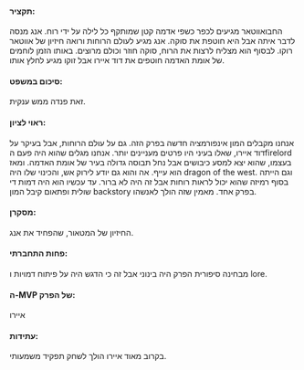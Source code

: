 #### **תקציר**:
החבואווטאר מגיעים לכפר כשפי אדמה קטן שמותקף כל לילה על ידי רוח. אנג מנסה לדבר איתה אבל היא חוטפת את סוקה. אנג מגיע לעולם הרוחות ורואה חיזיון של אווטאר רוקו. לבסוף הוא מצליח לרצות את הרוח, סוקה חוזר וכולם מרוצים.
באותו הזמן לוחמים של אומת האדמה חוטפים את דוד איירו אבל זוקו מגיע לחלץ אותו.
#### **סיכום במשפט:**
זאת פנדה ממש ענקית.
#### **ראוי לציון:**
אנחנו מקבלים המון אינפורמציה חדשה בפרק הזה. גם על עולם הרוחות, אבל בעיקר על דוד איירו, שאלו בעיני היו פרטים מעניינים יותר. אנחנו מגלים שהוא היה פעם הfirelord בעצמו, שהוא יצא למסע כיבושים אבל נחל תבוסה גדולה בעיר של אומת האדמה. ומאז הוא עייף. אה והוא גם יודע לירוק אש, והכינוי שלו היה dragon of the west. וגם הייתה בסוף רמיזה שהוא יכול לראות רוחות אבל זה היה לא ברור. עד עכשיו הוא היה דמות די שולית ופתאום קיבל המון backstory בפרק אחד. מאמין שזה הולך לאנשהו.
#### **מסקרן:**
החיזיון של המטאור, שהפחיד את אנג.
#### **פחות התחברתי:**
מבחינה סיפורית הפרק היה בינוני אבל זה כי הדגש היה על פיתוח דמויות ו lore. 
#### **ה-MVP של הפרק:**
איירו
#### **עתידות:** 
בקרוב מאוד איירו הולך לשחק תפקיד משמעותי.